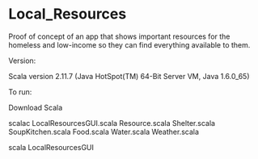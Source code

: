 # Local_Resources
Proof of concept of an app that shows important resources for the homeless and low-income so they can find everything available to them.

Version:

Scala version 2.11.7 (Java HotSpot(TM) 64-Bit Server VM, Java 1.6.0_65)

To run:

Download Scala

scalac LocalResourcesGUI.scala Resource.scala Shelter.scala SoupKitchen.scala Food.scala Water.scala Weather.scala

scala LocalResourcesGUI
